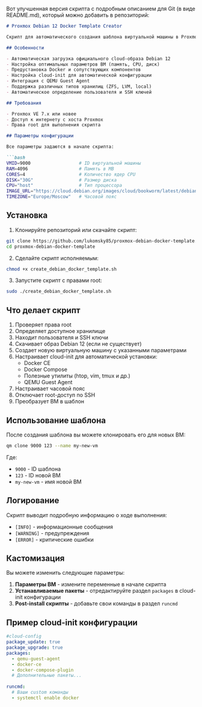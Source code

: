 
Вот улучшенная версия скрипта с подробным описанием для Git (в виде README.md), который можно добавить в репозиторий:

```markdown
# Proxmox Debian 12 Docker Template Creator

Скрипт для автоматического создания шаблона виртуальной машины в Proxmox VE на базе Debian 12 (Bookworm) с предустановленным Docker.

## Особенности

- Автоматическая загрузка официального cloud-образа Debian 12
- Настройка оптимальных параметров ВМ (память, CPU, диск)
- Предустановка Docker и сопутствующих компонентов
- Настройка cloud-init для автоматической конфигурации
- Интеграция с QEMU Guest Agent
- Поддержка различных типов хранилищ (ZFS, LVM, local)
- Автоматическое определение пользователя и SSH ключей

## Требования

- Proxmox VE 7.x или новее
- Доступ к интернету с хоста Proxmox
- Права root для выполнения скрипта

## Параметры конфигурации

Все параметры задаются в начале скрипта:

```bash
VMID=9000                  # ID виртуальной машины
RAM=4096                   # Память в MB
CORES=4                    # Количество ядер CPU
DISK="30G"                 # Размер диска
CPU="host"                 # Тип процессора
IMAGE_URL="https://cloud.debian.org/images/cloud/bookworm/latest/debian-12-generic-amd64.qcow2"
TIMEZONE="Europe/Moscow"   # Часовой пояс
```

## Установка

1. Клонируйте репозиторий или скачайте скрипт:

```bash
git clone https://github.com/lukomsky85/proxmox-debian-docker-template.git
cd proxmox-debian-docker-template
```

2. Сделайте скрипт исполняемым:

```bash
chmod +x create_debian_docker_template.sh
```

3. Запустите скрипт с правами root:

```bash
sudo ./create_debian_docker_template.sh
```

## Что делает скрипт

1. Проверяет права root
2. Определяет доступное хранилище
3. Находит пользователя и SSH ключи
4. Скачивает образ Debian 12 (если не существует)
5. Создает новую виртуальную машину с указанными параметрами
6. Настраивает cloud-init для автоматической установки:
   - Docker CE
   - Docker Compose
   - Полезные утилиты (htop, vim, tmux и др.)
   - QEMU Guest Agent
7. Настраивает часовой пояс
8. Отключает root-доступ по SSH
9. Преобразует ВМ в шаблон

## Использование шаблона

После создания шаблона вы можете клонировать его для новых ВМ:

```bash
qm clone 9000 123 --name my-new-vm
```

Где:
- `9000` - ID шаблона
- `123` - ID новой ВМ
- `my-new-vm` - имя новой ВМ

## Логирование

Скрипт выводит подробную информацию о ходе выполнения:
- `[INFO]` - информационные сообщения
- `[WARNING]` - предупреждения
- `[ERROR]` - критические ошибки

## Кастомизация

Вы можете изменить следующие параметры:

1. **Параметры ВМ** - измените переменные в начале скрипта
2. **Устанавливаемые пакеты** - отредактируйте раздел `packages` в cloud-init конфигурации
3. **Post-install скрипты** - добавьте свои команды в раздел `runcmd`

## Пример cloud-init конфигурации

```yaml
#cloud-config
package_update: true
package_upgrade: true
packages:
  - qemu-guest-agent
  - docker-ce
  - docker-compose-plugin
  # Дополнительные пакеты...
  
runcmd:
  # Ваши custom команды
  - systemctl enable docker
```

